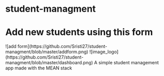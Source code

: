 # student-managment
<h1> Add new students using this form </h1>
![add form](https://github.com/Sristi27/student-managment/blob/master/addform.png)
![image_logo](https://github.com/Sristi27/student-managment/blob/master/dashboard.png)
A simple student management app made with the MEAN stack
